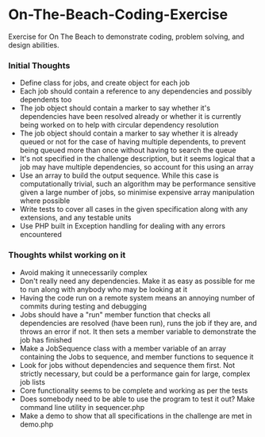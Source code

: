 # On-The-Beach-Coding-Exercise
Exercise for On The Beach to demonstrate coding, problem solving, and design abilities.

### Initial Thoughts
* Define class for jobs, and create object for each job
* Each job should contain a reference to any dependencies and possibly dependents too
* The job object should contain a marker to say whether it's dependencies have been resolved already or whether it is currently being worked on to help with circular dependency resolution
* The job object should contain a marker to say whether it is already queued or not for the case of having multiple dependents, to prevent being queued more than once without having to search the queue
* It's not specified in the challenge description, but it seems logical that a job may have multiple dependencies, so account for this using an array
* Use an array to build the output sequence. While this case is computationally trivial, such an algorithm may be performance sensitive given a large number of jobs, so minimise expensive array manipulation where possible
* Write tests to cover all cases in the given specification along with any extensions, and any testable units
* Use PHP built in Exception handling for dealing with any errors encountered

### Thoughts whilst working on it
* Avoid making it unnecessarily complex
* Don't really need any dependencies. Make it as easy as possible for me to run along with anybody who may be looking at it
* Having the code run on a remote system means an annoying number of commits during testing and debugging
* Jobs should have a "run" member function that checks all dependencies are resolved (have been run), runs the job if they are, and throws an error if not. It then sets a member variable to demonstrate the job has finished
* Make a JobSequence class with a member variable of an array containing the Jobs to sequence, and member functions to sequence it
* Look for jobs without dependencies and sequence them first. Not strictly necessary, but could be a performance gain for large, complex job lists
* Core functionality seems to be complete and working as per the tests
* Does somebody need to be able to use the program to test it out? Make command line utility in sequencer.php
* Make a demo to show that all specifications in the challenge are met in demo.php